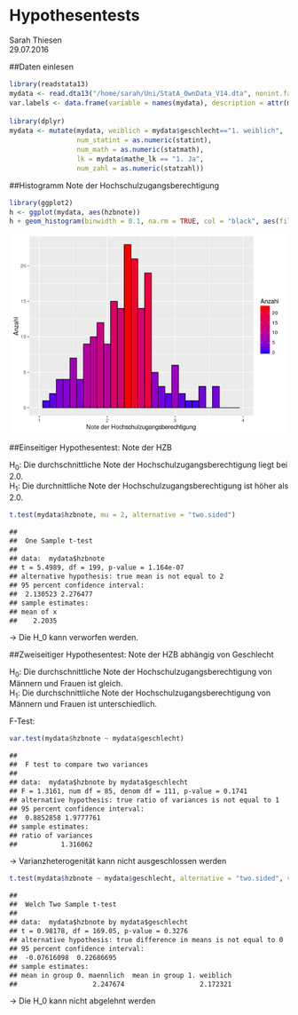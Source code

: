 # Hypothesentests
Sarah Thiesen  
29.07.2016  

##Daten einlesen

```r
library(readstata13)
mydata <- read.dta13("/home/sarah/Uni/StatA_OwnData_V14.dta", nonint.factors = TRUE, generate.factors = TRUE)
var.labels <- data.frame(variable = names(mydata), description = attr(mydata,"var.labels"))

library(dplyr)
mydata <- mutate(mydata, weiblich = mydata$geschlecht=="1. weiblich", 
                 num_statint = as.numeric(statint), 
                 num_math = as.numeric(statmath),
                 lk = mydata$mathe_lk == "1. Ja",
                 num_zahl = as.numeric(statzahl))
```

##Histogramm Note der Hochschulzugangsberechtigung

```r
library(ggplot2)
h <- ggplot(mydata, aes(hzbnote))
h + geom_histogram(binwidth = 0.1, na.rm = TRUE, col = "black", aes(fill=..count..)) + scale_fill_gradient("Anzahl", low = "blue", high = "red") + labs(x = "Note der Hochschulzugangsberechtigung", y = "Anzahl") + xlim(c(1, 4))
```

![](ttest_files/figure-html/unnamed-chunk-2-1.png)<!-- -->
  
##Einseitiger Hypothesentest: Note der HZB

H<sub>0</sub>: Die durchschnittliche Note der Hochschulzugangsberechtigung liegt bei 2.0.  
H<sub>1</sub>: Die durchnittliche Note der Hochschulzugangsberechtigung ist höher als 2.0.


```r
t.test(mydata$hzbnote, mu = 2, alternative = "two.sided")
```

```
## 
## 	One Sample t-test
## 
## data:  mydata$hzbnote
## t = 5.4989, df = 199, p-value = 1.164e-07
## alternative hypothesis: true mean is not equal to 2
## 95 percent confidence interval:
##  2.130523 2.276477
## sample estimates:
## mean of x 
##    2.2035
```

-> Die H_0 kann verworfen werden.
  
  
##Zweiseitiger Hypothesentest: Note der HZB abhängig von Geschlecht

H<sub>0</sub>: Die durchschnittliche Note der Hochschulzugangsberechtigung von Männern und Frauen ist gleich.  
H<sub>1</sub>: Die durchschnittliche Note der Hochschulzugangsberechtigung von Männern und Frauen ist unterschiedlich.

F-Test:

```r
var.test(mydata$hzbnote ~ mydata$geschlecht)
```

```
## 
## 	F test to compare two variances
## 
## data:  mydata$hzbnote by mydata$geschlecht
## F = 1.3161, num df = 85, denom df = 111, p-value = 0.1741
## alternative hypothesis: true ratio of variances is not equal to 1
## 95 percent confidence interval:
##  0.8852858 1.9777761
## sample estimates:
## ratio of variances 
##           1.316062
```
-> Varianzheterogenität kann nicht ausgeschlossen werden


```r
t.test(mydata$hzbnote ~ mydata$geschlecht, alternative = "two.sided", var.equal = FALSE)
```

```
## 
## 	Welch Two Sample t-test
## 
## data:  mydata$hzbnote by mydata$geschlecht
## t = 0.98178, df = 169.05, p-value = 0.3276
## alternative hypothesis: true difference in means is not equal to 0
## 95 percent confidence interval:
##  -0.07616098  0.22686695
## sample estimates:
## mean in group 0. maennlich  mean in group 1. weiblich 
##                   2.247674                   2.172321
```

-> Die H_0 kann nicht abgelehnt werden
